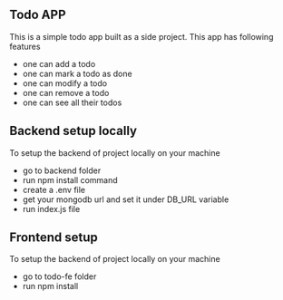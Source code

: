 ## Todo APP

This is a simple todo app built as a side project. This app has following features

- one can add a todo
- one can mark a todo as done
- one can modify a todo
- one can remove a todo
- one can see all their todos

## Backend setup locally

To setup the backend of project locally on your machine

- go to backend folder
- run npm install command
- create a .env file
- get your mongodb url and set it under DB_URL variable
- run index.js file

## Frontend setup

To setup the backend of project locally on your machine

- go to todo-fe folder
- run npm install
